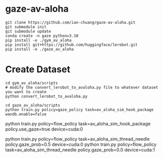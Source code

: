 # gaze-av-aloha

```
git clone https://github.com/ian-chuang/gaze-av-aloha.git
git submodule init
git submodule update
conda create -n gaze python=3.10
pip install -e ./gym_av_aloha
pip install git+https://github.com/huggingface/lerobot.git
pip install -e ./gaze_av_aloha
```

# Create Dataset

```
cd gym_av_aloha/scripts
# modify the convert_lerobot_to_avaloha.py file to whatever dataset you want to create
python convert_lerobot_to_avaloha.py
```

```
cd gaze_av_aloha/scripts
python train.py policy=gaze_policy task=av_aloha_sim_hook_package wandb.enable=false 
```


python train.py policy=flow_policy task=av_aloha_sim_hook_package policy.use_gaze=true device=cuda:0

python train.py policy=flow_policy task=av_aloha_sim_thread_needle policy.gaze_prob=0.5 device=cuda:0
python train.py policy=flow_policy task=av_aloha_sim_thread_needle policy.gaze_prob=0.0 device=cuda:1